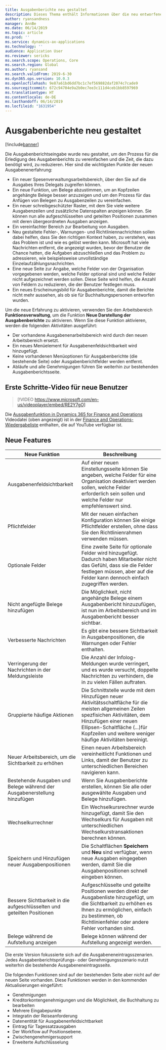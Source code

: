 ```yaml
---
title: Ausgabenberichte neu gestaltet
description: Dieses Thema enthält Informationen über die neu entworfene und neu gestaltete Erfahrung für Ausgabenberichte in Microsoft Dynamics 365 for Finance and Operations. Die neue Erfahrung vereinfacht den Prozess der Ausgabenberichte und verkürzt die Zeit, die dafür erforderlich ist.
author: ryansandness
manager: AnnBe
ms.date: 06/14/2019
ms.topic: article
ms.prod: ''
ms.service: dynamics-ax-applications
ms.technology: ''
audience: Application User
ms.reviewer: sericks
ms.search.scope: Operations, Core
ms.search.region: Global
ms.author: ryansand
ms.search.validFrom: 2019-6-30
ms.dyn365.ops.version: 10.0.3
ms.openlocfilehash: 9e87a61bd6dd7bc1c7ef569882daf2074c7cade9
ms.sourcegitcommit: 672c94704e9a2b0ec7ee3c111d4ceb1bb8597969
ms.translationtype: HT
ms.contentlocale: de-DE
ms.lasthandoff: 06/14/2019
ms.locfileid: "1631954"
---
```

# <a name="expense-reports-reimagined"></a>Ausgabenberichte neu gestaltet

[!include[banner](../includes/banner.md)]

Die Ausgabenberichtseingabe wurde neu gestaltet, um den Prozess für die Erledigung des Ausgabenberichts zu vereinfachen und die Zeit, die dazu benötigt wird, zu reduzieren. Hier sind die wichtigsten Punkte der neuen Ausgabenenerfahrung:

- Ein neuer Spesenverwaltungsarbeitsbereich, über den Sie auf die Ausgabes Ihres Delegats zugreifen können.
- Ein neue Funktion, um Belege abzustimmen, um an Kopfzeilen angehängte Belege besser anzuzeigen und um den Prozess für das Anfügen von Belegen zu Ausgabenzeilen zu vereinfachen.
- Ein neuer schreibgeschützter Raster, mit dem Sie viele weitere Ausgabenzeilen und zusätzliche Datenspalten anzeigen können. Sie können nun alle aufgeschlüsselten und geteilten Positionen zusammen mit deren übergeordneten Ausgaben anzeigen.
- Ein vereinfachter Bereich zur Bearbeitung von Ausgaben.
- Neu gestaltete Fehler-, Warnungen- und Richtliniennachrichten sollen dabei helfen, dass Sie den richtigen Kontext haben, zu verstehen, was das Problem ist und wie es gelöst werden kann. Microsoft hat viele Nachrichten entfernt, die angezeigt wurden, bevor der Benutzer die Chance hatten, die Aufgaben abzuschließen und das Problem zu adressieren, wie beispielsweise unvollständige Einzelaufzählungsnachrichten.
- Eine neue Seite zur Angabe, welche Felder von der Organisation vorgegebenen werden, welche Felder optional sind und welche Felder nicht aufgezeichnet werden sollen. Diese Seite wird helfen, die Anzahl von Feldern zu reduzieren, die der Benutzer festlegen muss.
- Ein neues Erscheinungsbild für Ausgabenberichte, damit die Berichte nicht mehr aussehen, als ob sie für Buchhaltungspersonen entworfen wurden.

Um die neue Erfahrung zu aktivieren, verwenden Sie den Arbeitsbereich **Funktionsverwaltung**, um die Funktion **Neue Darstellung der Ausgabenberichte** zu aktivieren. Wenn Sie diese Funktion aktivieren, werden die folgenden Aktivitäten ausgeführt:

- Der vorhandene Ausgabenenarbeitsbereich wird durch den neuen Arbeitsbereich ersetzt.
- Ein neues Menüelement für Ausgabenenfeldsichtbarkeit wird hinzugefügt.
- Keine vorhandenen Menüoptionen für Ausgabenberichte (die bestehende Seite) oder Ausgabenberichtfelder werden entfernt.
- Abläufe und alle Genehmigungen führen Sie weiterhin zur bestehenden Ausgabenberichtsseite.

## <a name="getting-started-video-for-new-users"></a>Erste Schritte-Video für neue Benutzer

> [!VIDEO https://www.microsoft.com/en-us/videoplayer/embed/RE2Y7gO]

Die [Ausgabenfunktion in Dynamics 365 for Finance and Operations](https://youtu.be/Ocy-MsTvEE0) Videodatei (oben angezeigt) ist in der [Finance and Operations-Wiedergabeliste](https://www.youtube.com/playlist?list=PLcakwueIHoT_SYfIaPGoOhloFoCXiUSyW) enthalten, die auf YouTube verfügbar ist.

## <a name="new-features"></a>Neue Features

| Neue Funktion | Beschreibung |
|---|----|
| Ausgabenenfeldsichtbarkeit | Auf einer neuen Einstellungsseite können Sie angeben, welche Felder für eine Organisation deaktiviert werden sollen, welche Felder erforderlich sein sollen und welche Felder nur empfehlenswert sind. |
| Pflichtfelder | Mit der neuen einfachen Konfiguration können Sie einige Pflichtfelder erstellen, ohne dass Sie den Richtlinienrahmen verwenden müssen. |
| Optionale Felder | Eine zweite Seite für optionale Felder wird hinzugefügt. Dadurch haben Mitarbeiter nicht das Gefühl, dass sie die Felder festlegen müssen, aber auf die Felder kann dennoch einfach zugegriffen werden. |
| Nicht angefügte Belege hinzufügen | Die Möglichkeit, nicht angehängte Belege einem Ausgabenbericht hinzuzufügen, ist nun im Arbeitsbereich und im Ausgabenbericht besser sichtbar. |
| Verbesserte Nachrichten | Es gibt eine bessere Sichtbarkeit in Ausgabenpositionen, die Warnungen oder Fehler enthalten. |
| Verringerung der Nachrichten in der Meldungsleiste| Die Anzahl der Infolog-Meldungen wurde verringert, und es wurde versucht, doppelte Nachrichten zu verhindern, die in zu vielen Fällen auftraten. |
| Gruppierte häufige Aktionen | Die Schnittstelle wurde mit dem Hinzufügen neuer Aktivitätsschaltfläche für die meisten allgemeinen Zeilen spezfisichen Aktivitäten, dem Hinzufügen einer neuen Ellipsen-Schaltfläche (...)für Kopfzeilen und weitere weniger häufige Aktivitäten bereinigt. |
| Neuer Arbeitsbereich, um die Sichtbarkeit zu erhöhen | Einen neuen Arbeitsbereich vereinheitlicht Funktionen und Links, damit der Benutzer zu unterschiedlichen Bereichen navigieren kann. |
| Bestehende Ausgaben und Belege während der Ausgabenerstellung hinzufügen | Wenn Sie Ausgabenberichte erstellen, können Sie alle oder ausgewählte Ausgaben und Belege hinzufügen. |
| Wechselkurrechner | Ein Wechselkursrechner wurde hinzugefügt, damit Sie den Wechselkurs für Ausgaben mit unterschiedlichen Wechselkurstransaktionen berechnen können. |
| Speichern und Hinzufügen neuer Ausgabenpositionen | Die Schaltflächen **Speichern** und **Neu** sind verfügbar, wenn neue Ausgaben eingegeben werden, damit Sie die Ausgabenpositionen schnell eingeben können. |
| Bessere Sichtbarkeit in die aufgeschlüsselten und geteilten Positionen | Aufgeschlüsselte und geteilte Positionen werden direkt der Ausgabenliste hinzugefügt, um die Sichtbarkeit zu erhöhen es Ihnen zu ermöglichen, einfach zu bestimmen, ob Richtlinienfehler oder andere Fehler vorhanden sind. |
| Belege während de Aufstellung anzeigen | Belege können während der Aufstellung angezeigt werden. |

Die erste Version fokussierte sich auf die Ausgabeneneintragsszenarien. Jedes Ausgabenberichtsprüfungs- oder Genehmigungsszenario nutzt weiterhin die bestehende Ausgabeneneintragsseite.

Die folgenden Funktionen sind auf der bestehenden Seite aber nicht auf der neuen Seite vorhanden. Diese Funktionen werden in den kommenden Aktualisierungen eingeführt:

- Genehmigungen
- Kreditorkontengenehmigungen und die Möglichkeit, die Buchhaltung zu bearbeiten
- Mehrere Eingabepunkte
- Integratin der Reiseanforderung
- Datenentität für Ausgabenenfeldsichtbarkeit
- Eintrag für Tagessatzausgaben
- Der Workflow auf Positionsebene.
- Zwischengenehmigersupport
- Erweiterte Aufschlüsselung
